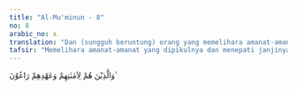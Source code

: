 ```yaml
---
title: "Al-Mu'minun - 8"
no: 8
arabic_no: ٨
translation: "Dan (sungguh beruntung) orang yang memelihara amanat-amanat dan janjinya,"
tafsir: "Memelihara amanat-amanat yang dipikulnya dan menepati janjinya. Dalam ayat ini Allah menerangkan sifat keenam dari orang mukmin yang beruntung itu, ialah suka memelihara amanat-amanat yang dipikulnya, baik dari Allah ataupun dari sesama manusia, yaitu bilamana kepada mereka dititipkan barang atau uang sebagai amanat yang harus disampaikan kepada orang lain, maka mereka benar-benar menyampaikan amanat itu sebagaimana mestinya, dan tidak berbuat khianat. Demikian pula bila mereka mengadakan perjanjian, mereka memenuhinya dengan sempurna. Mereka menjauhkan diri dari sifat kemunafikan seperti tersebut dalam sebuah hadis yang masyhur, yang menyatakan bahwa tanda-tanda orang munafik itu ada tiga, yaitu kalau berbicara suka berdusta, jika menjanjikan sesuatu suka menyalahi janji dan jika diberi amanat suka berkhianat."
---
```

وَالَّذِيْنَ هُمْ لِاَمٰنٰتِهِمْ وَعَهْدِهِمْ رَاعُوْنَ ۙ